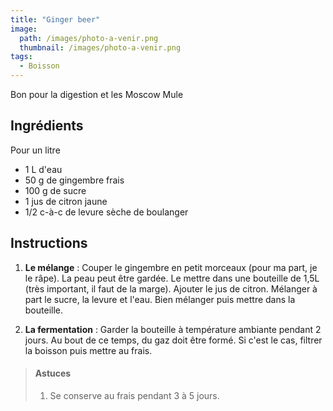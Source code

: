 ```yaml
---
title: "Ginger beer"
image: 
  path: /images/photo-a-venir.png
  thumbnail: /images/photo-a-venir.png
tags:
  - Boisson
---
```

Bon pour la digestion et les Moscow Mule 

## Ingrédients

Pour un litre

* 1 L d'eau
* 50 g de gingembre frais
* 100 g de sucre
* 1 jus de citron jaune
* 1/2 c-à-c de levure sèche de boulanger
	
## Instructions

1. **Le mélange** : Couper le gingembre en petit morceaux (pour ma part, je le râpe). La peau peut être gardée. Le mettre dans une bouteille de 1,5L (très important, il faut de la marge). Ajouter le jus de citron. Mélanger à part le sucre, la levure et l'eau. Bien mélanger puis mettre dans la bouteille.

2. **La fermentation** : Garder la bouteille à température ambiante pendant 2 jours. Au bout de ce temps, du gaz doit être formé. Si c'est le cas, filtrer la boisson puis mettre au frais.

> #### Astuces
> 1. Se conserve au frais pendant 3 à 5 jours.
